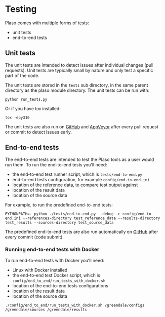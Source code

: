 # Testing

Plaso comes with multiple forms of tests:

* unit tests
* end-to-end tests

## Unit tests

The unit tests are intended to detect issues after individual changes (pull
requests). Unit tests are typically small by nature and only test a specific
part of the code.

The unit tests are stored in the `tests` sub directory, in the same parent
directory as the plaso module directory. The unit tests can be run with:

```
python run_tests.py
```

Or if you have tox installed:

```
tox -epy310
```

The unit tests are also run on [GitHub](https://github.com/log2timeline/plaso/actions)
and [AppVeyor](https://ci.appveyor.com/project/log2timeline/plaso) after every
pull request or commit to detect issues early.

## End-to-end tests

The end-to-end tests are intended to test the Plaso tools as a user would run
them. To run the end-to-end tests you'll need:

* the end-to-end test runner script, which is `tests/end-to-end.py`
* end-to-end tests configuration, for example `config/end-to-end.ini`
* location of the reference data, to compare test output against
* location of the result data
* location of the source data

For example, to run the predefined end-to-end tests:

```
PYTHONPATH=. python ./tests/end-to-end.py --debug -c config/end-to-end.ini --references-directory test_reference_data --results-directory test_results --sources-directory test_source_data
```

The predefined end-to-end tests are also run automatically on [GitHub](https://github.com/log2timeline/plaso/actions)
after every commit (code submit).

### Running end-to-end tests with Docker

To run end-to-end tests with Docker you'll need:

* Linux with Docker installed
* the end-to-end test Docker script, which is `config/end_to_end/run_tests_with_docker.sh`
* location of the end-to-end tests configurations
* location of the result data
* location of the source data

```
./config/end_to_end/run_tests_with_docker.sh /greendale/configs /greendale/sources /greendale/results
```

